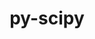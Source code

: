 ---
title: "py-scipy"
layout: cache
categories: [package, v0.21.2]
meta: {"versions": ["1.10.1", "1.11.3", "1.6.1"], "compilers": ["apple-clang@=15.0.0", "gcc@=11.3.0", "gcc@=11.4.0", "gcc@=12.3.0", "gcc@=9.4.0", "oneapi@=2023.2.0"], "oss": ["ubuntu20.04", "ubuntu22.04", "ventura"], "platforms": ["darwin", "linux"], "targets": ["aarch64", "neoverse_v1", "ppc64le", "x86_64_v3"], "stacks": ["e4s", "e4s-neoverse_v1", "e4s-oneapi", "e4s-power", "ml-darwin-aarch64-mps", "ml-linux-x86_64-cpu", "ml-linux-x86_64-cuda", "ml-linux-x86_64-rocm", "root", "tutorial"], "num_specs": 24, "num_specs_by_stack": {"root": 24, "ml-darwin-aarch64-mps": 3, "e4s-neoverse_v1": 4, "e4s-power": 4, "e4s": 4, "e4s-oneapi": 3, "ml-linux-x86_64-rocm": 4, "ml-linux-x86_64-cuda": 5, "ml-linux-x86_64-cpu": 5, "tutorial": 1}}
spec_details: [{"hash": "f5lmmsgv4ndskzllngbeico2f74r3pbu", "compiler": "apple-clang@=15.0.0", "versions": ["1.11.3"], "os": "ventura", "platform": "darwin", "target": "aarch64", "variants": ["build_system=python_pip"], "stacks": ["root", "ml-darwin-aarch64-mps"], "size": "-", "tarball": "https://binaries.spack.io/v0.21.2/build_cache/darwin-ventura-aarch64/apple-clang-15.0.0/py-scipy-1.11.3/darwin-ventura-aarch64-apple-clang-15.0.0-py-scipy-1.11.3-f5lmmsgv4ndskzllngbeico2f74r3pbu.spack"}, {"hash": "37i3q4i3zic7d64cpkwo2oc35sih4ft2", "compiler": "apple-clang@=15.0.0", "versions": ["1.11.3"], "os": "ventura", "platform": "darwin", "target": "aarch64", "variants": ["build_system=python_pip"], "stacks": ["root", "ml-darwin-aarch64-mps"], "size": "-", "tarball": "https://binaries.spack.io/v0.21.2/build_cache/darwin-ventura-aarch64/apple-clang-15.0.0/py-scipy-1.11.3/darwin-ventura-aarch64-apple-clang-15.0.0-py-scipy-1.11.3-37i3q4i3zic7d64cpkwo2oc35sih4ft2.spack"}, {"hash": "ghqbugvsiiknrmj5vkekbijz2vmdh24f", "compiler": "apple-clang@=15.0.0", "versions": ["1.11.3"], "os": "ventura", "platform": "darwin", "target": "aarch64", "variants": ["build_system=python_pip"], "stacks": ["root", "ml-darwin-aarch64-mps"], "size": "-", "tarball": "https://binaries.spack.io/v0.21.2/build_cache/darwin-ventura-aarch64/apple-clang-15.0.0/py-scipy-1.11.3/darwin-ventura-aarch64-apple-clang-15.0.0-py-scipy-1.11.3-ghqbugvsiiknrmj5vkekbijz2vmdh24f.spack"}, {"hash": "p52p4btqobsl72masv47dfxds5q3bvxc", "compiler": "gcc@=11.4.0", "versions": ["1.11.3"], "os": "ubuntu20.04", "platform": "linux", "target": "neoverse_v1", "variants": ["build_system=python_pip"], "stacks": ["root", "e4s-neoverse_v1"], "size": "-", "tarball": "https://binaries.spack.io/v0.21.2/build_cache/linux-ubuntu20.04-neoverse_v1/gcc-11.4.0/py-scipy-1.11.3/linux-ubuntu20.04-neoverse_v1-gcc-11.4.0-py-scipy-1.11.3-p52p4btqobsl72masv47dfxds5q3bvxc.spack"}, {"hash": "riz5suvgtky5i53xb6a6qo73q7m45prk", "compiler": "gcc@=11.4.0", "versions": ["1.11.3"], "os": "ubuntu20.04", "platform": "linux", "target": "neoverse_v1", "variants": ["build_system=python_pip"], "stacks": ["root", "e4s-neoverse_v1"], "size": "-", "tarball": "https://binaries.spack.io/v0.21.2/build_cache/linux-ubuntu20.04-neoverse_v1/gcc-11.4.0/py-scipy-1.11.3/linux-ubuntu20.04-neoverse_v1-gcc-11.4.0-py-scipy-1.11.3-riz5suvgtky5i53xb6a6qo73q7m45prk.spack"}, {"hash": "ekv5jjhv53dp3zi26hsqiczjmrx7i4by", "compiler": "gcc@=11.4.0", "versions": ["1.11.3"], "os": "ubuntu20.04", "platform": "linux", "target": "neoverse_v1", "variants": ["build_system=python_pip"], "stacks": ["root", "e4s-neoverse_v1"], "size": "-", "tarball": "https://binaries.spack.io/v0.21.2/build_cache/linux-ubuntu20.04-neoverse_v1/gcc-11.4.0/py-scipy-1.11.3/linux-ubuntu20.04-neoverse_v1-gcc-11.4.0-py-scipy-1.11.3-ekv5jjhv53dp3zi26hsqiczjmrx7i4by.spack"}, {"hash": "cof3mcbign2dbn33hvelgnccbc2ku5qm", "compiler": "gcc@=11.4.0", "versions": ["1.11.3"], "os": "ubuntu20.04", "platform": "linux", "target": "neoverse_v1", "variants": ["build_system=python_pip"], "stacks": ["root", "e4s-neoverse_v1"], "size": "-", "tarball": "https://binaries.spack.io/v0.21.2/build_cache/linux-ubuntu20.04-neoverse_v1/gcc-11.4.0/py-scipy-1.11.3/linux-ubuntu20.04-neoverse_v1-gcc-11.4.0-py-scipy-1.11.3-cof3mcbign2dbn33hvelgnccbc2ku5qm.spack"}, {"hash": "kbooieraoy2rqzbaavmoml7oamaikwf6", "compiler": "gcc@=9.4.0", "versions": ["1.11.3"], "os": "ubuntu20.04", "platform": "linux", "target": "ppc64le", "variants": ["build_system=python_pip"], "stacks": ["e4s-power", "root"], "size": "-", "tarball": "https://binaries.spack.io/v0.21.2/build_cache/linux-ubuntu20.04-ppc64le/gcc-9.4.0/py-scipy-1.11.3/linux-ubuntu20.04-ppc64le-gcc-9.4.0-py-scipy-1.11.3-kbooieraoy2rqzbaavmoml7oamaikwf6.spack"}, {"hash": "4a3dadn2bgci56dpori337khe6pqf5sc", "compiler": "gcc@=9.4.0", "versions": ["1.11.3"], "os": "ubuntu20.04", "platform": "linux", "target": "ppc64le", "variants": ["build_system=python_pip"], "stacks": ["e4s-power", "root"], "size": "-", "tarball": "https://binaries.spack.io/v0.21.2/build_cache/linux-ubuntu20.04-ppc64le/gcc-9.4.0/py-scipy-1.11.3/linux-ubuntu20.04-ppc64le-gcc-9.4.0-py-scipy-1.11.3-4a3dadn2bgci56dpori337khe6pqf5sc.spack"}, {"hash": "x4qilj37tiilgg7dn66oatrjuqma3axx", "compiler": "gcc@=9.4.0", "versions": ["1.11.3"], "os": "ubuntu20.04", "platform": "linux", "target": "ppc64le", "variants": ["build_system=python_pip"], "stacks": ["e4s-power", "root"], "size": "-", "tarball": "https://binaries.spack.io/v0.21.2/build_cache/linux-ubuntu20.04-ppc64le/gcc-9.4.0/py-scipy-1.11.3/linux-ubuntu20.04-ppc64le-gcc-9.4.0-py-scipy-1.11.3-x4qilj37tiilgg7dn66oatrjuqma3axx.spack"}, {"hash": "kcxzcmcsu4okz64pzkkf7aqx7374g3fi", "compiler": "gcc@=9.4.0", "versions": ["1.11.3"], "os": "ubuntu20.04", "platform": "linux", "target": "ppc64le", "variants": ["build_system=python_pip"], "stacks": ["e4s-power", "root"], "size": "-", "tarball": "https://binaries.spack.io/v0.21.2/build_cache/linux-ubuntu20.04-ppc64le/gcc-9.4.0/py-scipy-1.11.3/linux-ubuntu20.04-ppc64le-gcc-9.4.0-py-scipy-1.11.3-kcxzcmcsu4okz64pzkkf7aqx7374g3fi.spack"}, {"hash": "4h56khhfgwje235ve3z4i5tx43nw2lh6", "compiler": "gcc@=11.4.0", "versions": ["1.11.3"], "os": "ubuntu20.04", "platform": "linux", "target": "x86_64_v3", "variants": ["build_system=python_pip"], "stacks": ["e4s", "root"], "size": "-", "tarball": "https://binaries.spack.io/v0.21.2/build_cache/linux-ubuntu20.04-x86_64_v3/gcc-11.4.0/py-scipy-1.11.3/linux-ubuntu20.04-x86_64_v3-gcc-11.4.0-py-scipy-1.11.3-4h56khhfgwje235ve3z4i5tx43nw2lh6.spack"}, {"hash": "4wkhtdceed5pyc5sc5yunaj76ivvc4uh", "compiler": "gcc@=11.4.0", "versions": ["1.11.3"], "os": "ubuntu20.04", "platform": "linux", "target": "x86_64_v3", "variants": ["build_system=python_pip"], "stacks": ["e4s", "root"], "size": "-", "tarball": "https://binaries.spack.io/v0.21.2/build_cache/linux-ubuntu20.04-x86_64_v3/gcc-11.4.0/py-scipy-1.11.3/linux-ubuntu20.04-x86_64_v3-gcc-11.4.0-py-scipy-1.11.3-4wkhtdceed5pyc5sc5yunaj76ivvc4uh.spack"}, {"hash": "buepl44ptgrlmg2exmvhymyx2juhahlq", "compiler": "gcc@=11.4.0", "versions": ["1.11.3"], "os": "ubuntu20.04", "platform": "linux", "target": "x86_64_v3", "variants": ["build_system=python_pip"], "stacks": ["e4s", "root"], "size": "-", "tarball": "https://binaries.spack.io/v0.21.2/build_cache/linux-ubuntu20.04-x86_64_v3/gcc-11.4.0/py-scipy-1.11.3/linux-ubuntu20.04-x86_64_v3-gcc-11.4.0-py-scipy-1.11.3-buepl44ptgrlmg2exmvhymyx2juhahlq.spack"}, {"hash": "sykqm6fqqjznyk4ng57fdv7ozyztdz46", "compiler": "gcc@=11.4.0", "versions": ["1.11.3"], "os": "ubuntu20.04", "platform": "linux", "target": "x86_64_v3", "variants": ["build_system=python_pip"], "stacks": ["e4s", "root"], "size": "-", "tarball": "https://binaries.spack.io/v0.21.2/build_cache/linux-ubuntu20.04-x86_64_v3/gcc-11.4.0/py-scipy-1.11.3/linux-ubuntu20.04-x86_64_v3-gcc-11.4.0-py-scipy-1.11.3-sykqm6fqqjznyk4ng57fdv7ozyztdz46.spack"}, {"hash": "6bb7yfydl4ihsfm5fi76i7vtg7on5bwh", "compiler": "oneapi@=2023.2.0", "versions": ["1.10.1"], "os": "ubuntu20.04", "platform": "linux", "target": "x86_64_v3", "variants": ["build_system=python_pip"], "stacks": ["root", "e4s-oneapi"], "size": "-", "tarball": "https://binaries.spack.io/v0.21.2/build_cache/linux-ubuntu20.04-x86_64_v3/oneapi-2023.2.0/py-scipy-1.10.1/linux-ubuntu20.04-x86_64_v3-oneapi-2023.2.0-py-scipy-1.10.1-6bb7yfydl4ihsfm5fi76i7vtg7on5bwh.spack"}, {"hash": "3lfnfest6dwfqeabhfczrevubytks5zr", "compiler": "oneapi@=2023.2.0", "versions": ["1.10.1"], "os": "ubuntu20.04", "platform": "linux", "target": "x86_64_v3", "variants": ["build_system=python_pip"], "stacks": ["root", "e4s-oneapi"], "size": "-", "tarball": "https://binaries.spack.io/v0.21.2/build_cache/linux-ubuntu20.04-x86_64_v3/oneapi-2023.2.0/py-scipy-1.10.1/linux-ubuntu20.04-x86_64_v3-oneapi-2023.2.0-py-scipy-1.10.1-3lfnfest6dwfqeabhfczrevubytks5zr.spack"}, {"hash": "kb22sopf3yw77zewdqe65leykqydxqfm", "compiler": "oneapi@=2023.2.0", "versions": ["1.10.1"], "os": "ubuntu20.04", "platform": "linux", "target": "x86_64_v3", "variants": ["build_system=python_pip"], "stacks": ["root", "e4s-oneapi"], "size": "-", "tarball": "https://binaries.spack.io/v0.21.2/build_cache/linux-ubuntu20.04-x86_64_v3/oneapi-2023.2.0/py-scipy-1.10.1/linux-ubuntu20.04-x86_64_v3-oneapi-2023.2.0-py-scipy-1.10.1-kb22sopf3yw77zewdqe65leykqydxqfm.spack"}, {"hash": "2vcszitrmruvqjic2taxq5k2zbaesz2a", "compiler": "gcc@=11.3.0", "versions": ["1.11.3"], "os": "ubuntu22.04", "platform": "linux", "target": "x86_64_v3", "variants": ["build_system=python_pip"], "stacks": ["ml-linux-x86_64-rocm", "ml-linux-x86_64-cuda", "root", "ml-linux-x86_64-cpu"], "size": "-", "tarball": "https://binaries.spack.io/v0.21.2/build_cache/linux-ubuntu22.04-x86_64_v3/gcc-11.3.0/py-scipy-1.11.3/linux-ubuntu22.04-x86_64_v3-gcc-11.3.0-py-scipy-1.11.3-2vcszitrmruvqjic2taxq5k2zbaesz2a.spack"}, {"hash": "hqrmvsod2fcmvlslge2urcfc2ttigdyo", "compiler": "gcc@=11.3.0", "versions": ["1.11.3"], "os": "ubuntu22.04", "platform": "linux", "target": "x86_64_v3", "variants": ["build_system=python_pip"], "stacks": ["ml-linux-x86_64-cuda", "root", "ml-linux-x86_64-cpu"], "size": "-", "tarball": "https://binaries.spack.io/v0.21.2/build_cache/linux-ubuntu22.04-x86_64_v3/gcc-11.3.0/py-scipy-1.11.3/linux-ubuntu22.04-x86_64_v3-gcc-11.3.0-py-scipy-1.11.3-hqrmvsod2fcmvlslge2urcfc2ttigdyo.spack"}, {"hash": "jytoxqgiqniwicx5s64euqa2gas747hc", "compiler": "gcc@=11.3.0", "versions": ["1.6.1"], "os": "ubuntu22.04", "platform": "linux", "target": "x86_64_v3", "variants": ["build_system=python_pip"], "stacks": ["ml-linux-x86_64-rocm", "ml-linux-x86_64-cuda", "root", "ml-linux-x86_64-cpu"], "size": "-", "tarball": "https://binaries.spack.io/v0.21.2/build_cache/linux-ubuntu22.04-x86_64_v3/gcc-11.3.0/py-scipy-1.6.1/linux-ubuntu22.04-x86_64_v3-gcc-11.3.0-py-scipy-1.6.1-jytoxqgiqniwicx5s64euqa2gas747hc.spack"}, {"hash": "t7ocucm427qiqfo7zzg5orwnf34qvxav", "compiler": "gcc@=11.3.0", "versions": ["1.11.3"], "os": "ubuntu22.04", "platform": "linux", "target": "x86_64_v3", "variants": ["build_system=python_pip"], "stacks": ["ml-linux-x86_64-rocm", "ml-linux-x86_64-cuda", "root", "ml-linux-x86_64-cpu"], "size": "-", "tarball": "https://binaries.spack.io/v0.21.2/build_cache/linux-ubuntu22.04-x86_64_v3/gcc-11.3.0/py-scipy-1.11.3/linux-ubuntu22.04-x86_64_v3-gcc-11.3.0-py-scipy-1.11.3-t7ocucm427qiqfo7zzg5orwnf34qvxav.spack"}, {"hash": "stquhtdchhiy26b2bjxhmthnek63syjy", "compiler": "gcc@=11.3.0", "versions": ["1.11.3"], "os": "ubuntu22.04", "platform": "linux", "target": "x86_64_v3", "variants": ["build_system=python_pip"], "stacks": ["ml-linux-x86_64-rocm", "ml-linux-x86_64-cuda", "root", "ml-linux-x86_64-cpu"], "size": "-", "tarball": "https://binaries.spack.io/v0.21.2/build_cache/linux-ubuntu22.04-x86_64_v3/gcc-11.3.0/py-scipy-1.11.3/linux-ubuntu22.04-x86_64_v3-gcc-11.3.0-py-scipy-1.11.3-stquhtdchhiy26b2bjxhmthnek63syjy.spack"}, {"hash": "b6ldv5od6c4dly7ypi262oie3cev6err", "compiler": "gcc@=12.3.0", "versions": ["1.11.3"], "os": "ubuntu22.04", "platform": "linux", "target": "x86_64_v3", "variants": ["build_system=python_pip"], "stacks": ["root", "tutorial"], "size": "-", "tarball": "https://binaries.spack.io/v0.21.2/build_cache/linux-ubuntu22.04-x86_64_v3/gcc-12.3.0/py-scipy-1.11.3/linux-ubuntu22.04-x86_64_v3-gcc-12.3.0-py-scipy-1.11.3-b6ldv5od6c4dly7ypi262oie3cev6err.spack"}]
---